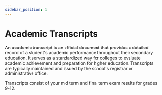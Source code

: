 ```yaml
---
sidebar_position: 1
---
```


# Academic Transcripts

An academic transcript is an official document that provides a detailed record of a student's academic performance throughout their secondary education. It serves as a standardized way for colleges to evaluate academic achievement and preparation for higher education. Transcripts are typically maintained and issued by the school's registrar or administrative office.

Transcripts consist of your mid term and final term exam results for grades 9-12. 
